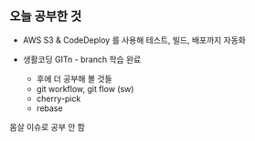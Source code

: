 오늘 공부한 것
-

- AWS S3 & CodeDeploy 를 사용해 테스트, 빌드, 배포까지 자동화

- 생활코딩 GITn - branch 학습 완료
  - 후에 더 공부해 볼 것들
  - git workflow, git flow (sw)
  - cherry-pick
  - rebase

몸살 이슈로 공부 안 함